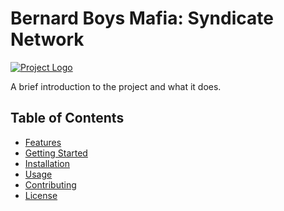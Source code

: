# Bernard Boys Mafia: Syndicate Network

[![Project Logo](/images/logo.png)](https://github.com/username/project)

A brief introduction to the project and what it does.

## Table of Contents

- [Features](#features)
- [Getting Started](#getting-started)
- [Installation](#installation)
- [Usage](#usage)
- [Contributing](#contributing)
- [License](#license)

